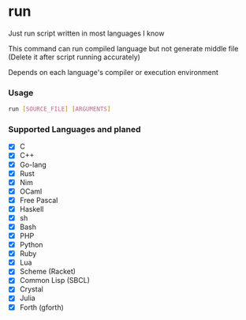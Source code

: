 # run
Just run script written in most languages I know

This command can run compiled language but not generate middle file (Delete it after script running accurately)

Depends on each language's compiler or execution environment
### Usage

```sh
run [SOURCE_FILE] [ARGUMENTS]
```

### Supported Languages and planed
- [x] C
- [x] C++
- [x] Go-lang
- [x] Rust
- [x] Nim
- [x] OCaml
- [x] Free Pascal
- [x] Haskell
- [x] sh
- [x] Bash
- [x] PHP
- [x] Python
- [x] Ruby
- [x] Lua
- [x] Scheme (Racket)
- [x] Common Lisp (SBCL)
- [x] Crystal
- [x] Julia
- [x] Forth (gforth)
